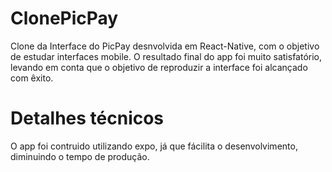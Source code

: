 # ClonePicPay
Clone da Interface do PicPay desnvolvida em React-Native, com o objetivo de estudar interfaces mobile. O resultado final do app foi muito
satisfatório, levando em conta que o objetivo de reproduzir a interface foi alcançado com êxito.
# Detalhes técnicos
O app foi contruido utilizando expo, já que fácilita o desenvolvimento, diminuindo o tempo de produção.
